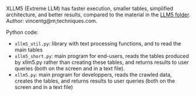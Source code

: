 XLLM5 (Extreme LLM) has faster execution, smaller tables, simplified architecture, and better results, compared to the material in the <a href="https://github.com/VincentGranville/Large-Language-Models/tree/main/llm5">LLM5 folder</a>. Author: vincentg@m;techniques.com.

Python code:
<ul>
  <li><code>xllm5_util.py</code>: library with text processing functions, and to read the main tables</li>
  <li><code>xllm5_short.py</code>: main program for end-users, reads the tables produced by xllm5.py rather than creating these tables, and returns results to user queries (both on the screen and in a text file). </li>
  <li><code>xllm5.py</code>: main program for developpers, reads the crawled data, creates the tables, and returns results to user queries (both on the screen and in a text file)</li>
</ul>
